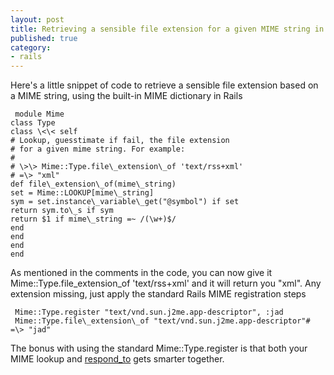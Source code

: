 ```yaml
---
layout: post
title: Retrieving a sensible file extension for a given MIME string in Rails
published: true
category:
- rails
---
```

Here's a little snippet of code to retrieve a sensible file extension based on a MIME string, using the built-in MIME dictionary in Rails

     module Mime
    class Type
    class \<\< self
    # Lookup, guesstimate if fail, the file extension
    # for a given mime string. For example:
    #
    # \>\> Mime::Type.file\_extension\_of 'text/rss+xml'
    # =\> "xml"
    def file\_extension\_of(mime\_string)
    set = Mime::LOOKUP[mime\_string]
    sym = set.instance\_variable\_get("@symbol") if set
    return sym.to\_s if sym
    return $1 if mime\_string =~ /(\w+)$/
    end
    end
    end
    end 

As mentioned in the comments in the code, you can now give it Mime::Type.file\_extension\_of 'text/rss+xml' and it will return you "xml". Any extension missing, just apply the standard Rails MIME registration steps

     Mime::Type.register "text/vnd.sun.j2me.app-descriptor", :jad
     Mime::Type.file\_extension\_of "text/vnd.sun.j2me.app-descriptor"# =\> "jad" 

The bonus with using the standard Mime::Type.register is that both your MIME lookup and [respond\_to](http://weblog.rubyonrails.org/2007/1/19/rails-1-2-rest-admiration-http-lovefest-and-utf-8-celebrations) gets smarter together.

